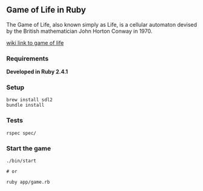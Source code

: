 ## Game of Life in Ruby

The Game of Life, also known simply as Life, is a cellular automaton devised by the British mathematician John Horton Conway in 1970.

[wiki link to game of life](https://en.wikipedia.org/wiki/Conway%27s_Game_of_Life)

### Requirements

**Developed in Ruby 2.4.1**

### Setup

```
brew install sdl2
bundle install
```

### Tests

```
rspec spec/
```

### Start the game

```
./bin/start

# or

ruby app/game.rb
```
